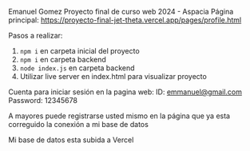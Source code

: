 Emanuel Gomez Proyecto final de curso web 2024 - Aspacia
Página principal: https://proyecto-final-jet-theta.vercel.app/pages/profile.html

Pasos a realizar:
1) `npm i` en carpeta inicial del proyecto
2) `npm i` en carpeta backend
3) `node index.js` en carpeta backend
4) Utilizar live server en index.html para visualizar proyecto

Cuenta para iniciar sesión en la pagina web:
ID: emmanuel@gmail.com	
Password: 12345678

A mayores puede registrarse usted mismo en la página que ya esta correguido la conexión a mi base de datos

Mi base de datos esta subida a Vercel
